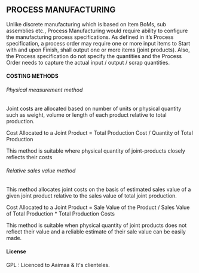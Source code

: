 ## PROCESS MANUFACTURING

Unlike discrete manufacturing which is based on Item BoMs, sub assemblies etc., Process Manufacturing
would require ability to configure the manufacturing process specifications. As defined in it’s Process
specification, a process order may require one or more input items to Start with and upon Finish, shall
output one or more items (joint products). Also, the Process specification do not specify the quantities
and the Process Order needs to capture the actual input / output / scrap quantities.


#### COSTING METHODS
###### Physical measurement method
Joint costs are allocated based on number of units or physical quantity such as weight, volume or length
of each product relative to total production.

Cost Allocated to a Joint Product = Total Production Cost / Quantity of Total Production

This method is suitable where physical quantity of joint-products closely reflects their costs

###### Relative sales value method
This method allocates joint costs on the basis of estimated sales value of a given joint product relative to
the sales value of total joint production.

Cost Allocated to a Joint Product = Sale Value of the Product / Sales Value of Total Production *  Total Production Costs

This method is suitable when physical quantity of joint products does not reflect their value and a reliable
estimate of their sale value can be easily made.

#### License

GPL : Licenced to Aaimaa & It's clienteles.